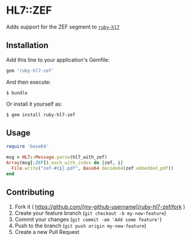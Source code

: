# HL7::ZEF

Adds support for the ZEF segment to [`ruby-hl7`](https://github.com/ruby-hl7/ruby-hl7)

## Installation

Add this line to your application's Gemfile:

```ruby
gem 'ruby-hl7-zef'
```

And then execute:

    $ bundle

Or install it yourself as:

    $ gem install ruby-hl7-zef

## Usage

```ruby
require 'base64'

msg = HL7::Message.parse(hl7_with_zef)
Array(msg[:ZEF]).each_with_index do |zef, i|
  File.write("zef-#{i}.pdf", Base64.decode64(zef.embedded_pdf))
end
```

## Contributing

1. Fork it ( https://github.com/[my-github-username]/ruby-hl7-zef/fork )
2. Create your feature branch (`git checkout -b my-new-feature`)
3. Commit your changes (`git commit -am 'Add some feature'`)
4. Push to the branch (`git push origin my-new-feature`)
5. Create a new Pull Request
